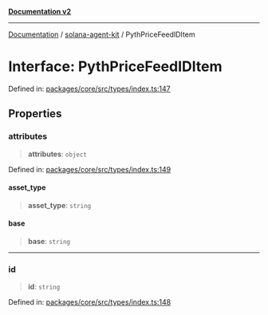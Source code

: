 [**Documentation v2**](../../README.md)

***

[Documentation](../../README.md) / [solana-agent-kit](../README.md) / PythPriceFeedIDItem

# Interface: PythPriceFeedIDItem

Defined in: [packages/core/src/types/index.ts:147](https://github.com/scriptscrypt/solana-agent-kit/blob/8d48a57968ef71c6851a44a8efa685e80e815610/packages/core/src/types/index.ts#L147)

## Properties

### attributes

> **attributes**: `object`

Defined in: [packages/core/src/types/index.ts:149](https://github.com/scriptscrypt/solana-agent-kit/blob/8d48a57968ef71c6851a44a8efa685e80e815610/packages/core/src/types/index.ts#L149)

#### asset\_type

> **asset\_type**: `string`

#### base

> **base**: `string`

***

### id

> **id**: `string`

Defined in: [packages/core/src/types/index.ts:148](https://github.com/scriptscrypt/solana-agent-kit/blob/8d48a57968ef71c6851a44a8efa685e80e815610/packages/core/src/types/index.ts#L148)
